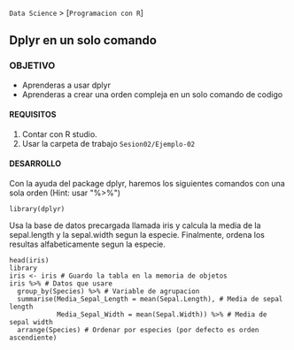 `Data Science` > [`Programacion con R`]
## Dplyr en un solo comando

### OBJETIVO
- Aprenderas a usar dplyr
- Aprenderas a crear una orden compleja en un solo comando de codigo

#### REQUISITOS
1. Contar con R studio.
1. Usar la carpeta de trabajo `Sesion02/Ejemplo-02`

#### DESARROLLO
Con la ayuda del package dplyr, haremos los siguientes comandos con una sola orden (Hint: usar "%>%")
```{r}
library(dplyr)
```

Usa la base de datos precargada llamada iris y calcula la media de la sepal.length y la sepal.width segun la especie.
Finalmente, ordena los resultas alfabeticamente segun la especie. 
```{r}
head(iris)
library
iris <- iris # Guardo la tabla en la memoria de objetos
iris %>% # Datos que usare
  group_by(Species) %>% # Variable de agrupacion
  summarise(Media_Sepal_Length = mean(Sepal.Length), # Media de sepal length
            Media_Sepal_Width = mean(Sepal.Width)) %>% # Media de sepal width
  arrange(Species) # Ordenar por especies (por defecto es orden ascendiente)
```
